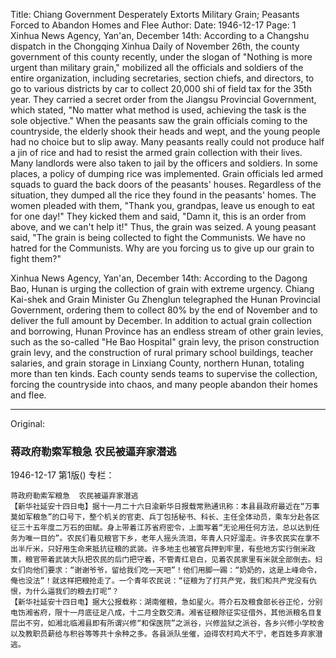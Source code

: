 Title: Chiang Government Desperately Extorts Military Grain; Peasants Forced to Abandon Homes and Flee
Author:
Date: 1946-12-17
Page: 1
Xinhua News Agency, Yan'an, December 14th: According to a Changshu dispatch in the Chongqing Xinhua Daily of November 26th, the county government of this county recently, under the slogan of "Nothing is more urgent than military grain," mobilized all the officials and soldiers of the entire organization, including secretaries, section chiefs, and directors, to go to various districts by car to collect 20,000 shi of field tax for the 35th year. They carried a secret order from the Jiangsu Provincial Government, which stated, "No matter what method is used, achieving the task is the sole objective." When the peasants saw the grain officials coming to the countryside, the elderly shook their heads and wept, and the young people had no choice but to slip away. Many peasants really could not produce half a jin of rice and had to resist the armed grain collection with their lives. Many landlords were also taken to jail by the officers and soldiers. In some places, a policy of dumping rice was implemented. Grain officials led armed squads to guard the back doors of the peasants' houses. Regardless of the situation, they dumped all the rice they found in the peasants' homes. The women pleaded with them, "Thank you, grandpas, leave us enough to eat for one day!" They kicked them and said, "Damn it, this is an order from above, and we can't help it!" Thus, the grain was seized. A young peasant said, "The grain is being collected to fight the Communists. We have no hatred for the Communists. Why are you forcing us to give up our grain to fight them?"

Xinhua News Agency, Yan'an, December 14th: According to the Dagong Bao, Hunan is urging the collection of grain with extreme urgency. Chiang Kai-shek and Grain Minister Gu Zhenglun telegraphed the Hunan Provincial Government, ordering them to collect 80% by the end of November and to deliver the full amount by December. In addition to actual grain collection and borrowing, Hunan Province has an endless stream of other grain levies, such as the so-called "He Bao Hospital" grain levy, the prison construction grain levy, and the construction of rural primary school buildings, teacher salaries, and grain storage in Linxiang County, northern Hunan, totaling more than ten kinds. Each county sends teams to supervise the collection, forcing the countryside into chaos, and many people abandon their homes and flee.



<hr /> 

Original: 


### 蒋政府勒索军粮急  农民被逼弃家潜逃

1946-12-17
第1版()
专栏：

    蒋政府勒索军粮急  农民被逼弃家潜逃
    【新华社延安十四日电】据十一月二十六日渝新华日报载常熟通讯称：本县县政府最近在“万事莫如军粮急”的口号下，整个机关的官吏、兵丁包括秘书、科长、主任全体动员，乘车分赴各区征三十五年度二万石的田赋。身上带着江苏省府密令，上面写着“无论用任何方法，总以达到任务为唯一目的”。农民们看见粮官下乡，老年人摇头流泪，年青人只好溜走。许多农民实在拿不出半斤米，只好用生命来抵抗征粮的武装。许多地主也被官兵押到牢里，有些地方实行倒米政策，粮官带着武装大队把农民的后门把守着，不管青红皂白，见着农民家里有米就全部倒去。妇女们向他们要求：“谢谢爷爷，留给我们吃一天吧”！他们用脚一踢：“奶奶的，这是上峰命令，俺也没法”！就这样把粮抢走了。一个青年农民说：“征粮为了打共产党，我们和共产党没有仇恨，为什么逼我们的粮去打呢”？
    【新华社延安十四日电】据大公报载称：湖南催粮，急如星火。蒋介石及粮食部长谷正伦，分别电饬湘省府，限十一月底征足八成，十二月全数交清。湘省征粮除征实征借外，其他派粮名目复层出不穷，如湘北临湘县即有所谓兴修“和保医院”之派谷，兴修监狱之派谷，各乡兴修小学校舍以及教职员薪给与积谷等等共十余种之多。各县派队坐催，迫得农村鸡犬不宁，老百姓多弃家潜逃。
